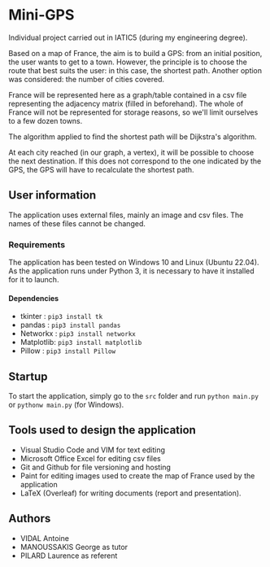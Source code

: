 # Mini-GPS

Individual project carried out in IATIC5 (during my engineering degree). 

Based on a map of France, the aim is to build a GPS: from an initial position, the user wants to get to a town. However, the principle is to choose the route that best suits the user: in this case, the shortest path. Another option was considered: the number of cities covered.

France will be represented here as a graph/table contained in a csv file representing the adjacency matrix (filled in beforehand). The whole of France will not be represented for storage reasons, so we'll limit ourselves to a few dozen towns.

The algorithm applied to find the shortest path will be Dijkstra's algorithm.

At each city reached (in our graph, a vertex), it will be possible to choose the next destination. If this does not correspond to the one indicated by the GPS, the GPS will have to recalculate the shortest path.


## User information

The application uses external files, mainly an image and csv files. The names of these files cannot be changed.

### Requirements

The application has been tested on Windows 10 and Linux (Ubuntu 22.04). 
As the application runs under Python 3, it is necessary to have it installed for it to launch.

#### Dependencies

- tkinter : `pip3 install tk`
- pandas : `pip3 install pandas`
- Networkx : `pip3 install networkx`
- Matplotlib: `pip3 install matplotlib`
- Pillow : `pip3 install Pillow`

## Startup

To start the application, simply go to the `src` folder and run `python main.py` or `pythonw main.py` (for Windows).

## Tools used to design the application
- Visual Studio Code and VIM for text editing
- Microsoft Office Excel for editing csv files
- Git and Github for file versioning and hosting
- Paint for editing images used to create the map of France used by the application
- LaTeX (Overleaf) for writing documents (report and presentation).

## Authors

- VIDAL Antoine
- MANOUSSAKIS George as tutor
- PILARD Laurence as referent
